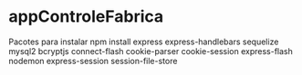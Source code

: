 # appControleFabrica

Pacotes para instalar
npm install express express-handlebars sequelize mysql2 bcryptjs connect-flash cookie-parser cookie-session express-flash nodemon express-session session-file-store

